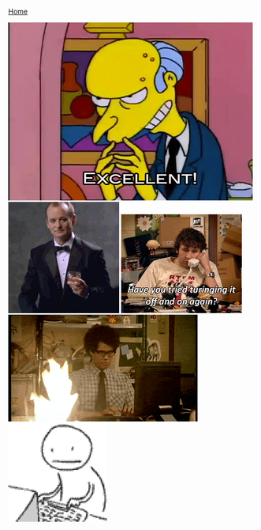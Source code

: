 [Home](../)

<img src="../assets/gifs/excellent.gif" alt="excellent" style="max-width: 100%;">

  <img src="../assets/gifs/youdaman.gif" alt="you da man!" style="max-width: 100%;">

  <img src="../assets/gifs/TurnItOffAndOnAgain.gif" alt="have you tried turning it off and on again?" style="max-width: 100%;">

  <img src="../assets/gifs/everythingIsFine-MossFromITCrowd.gif" alt="everything is fine" style="max-width: 100%;">

  <img src="../assets/gifs/Angry-PC-User.gif" alt="A Bad Day" style="max-width: 100%;">

  <!-- <img src=".." alt="" style="max-width: 100%;"> -->

  <!-- <img src=".." alt="" style="max-width: 100%;"> -->

  <!-- <img src=".." alt="" style="max-width: 100%;"> -->

  <!-- <img src=".." alt="" style="max-width: 100%;"> -->

  <!-- <img src=".." alt="" style="max-width: 100%;"> -->

  <!-- <img src=".." alt="" style="max-width: 100%;"> -->

  <!-- <img src=".." alt="" style="max-width: 100%;"> -->

  <!-- <img src=".." alt="" style="max-width: 100%;"> -->

  <!-- <img src=".." alt="" style="max-width: 100%;"> -->

  <!-- <img src=".." alt="" style="max-width: 100%;"> -->

  <!-- <img src=".." alt="" style="max-width: 100%;"> -->

  <!-- <img src=".." alt="" style="max-width: 100%;"> -->

  <!-- <img src=".." alt="" style="max-width: 100%;"> -->

  <!-- <img src=".." alt="" style="max-width: 100%;"> -->

  <!-- <img src=".." alt="" style="max-width: 100%;"> -->

